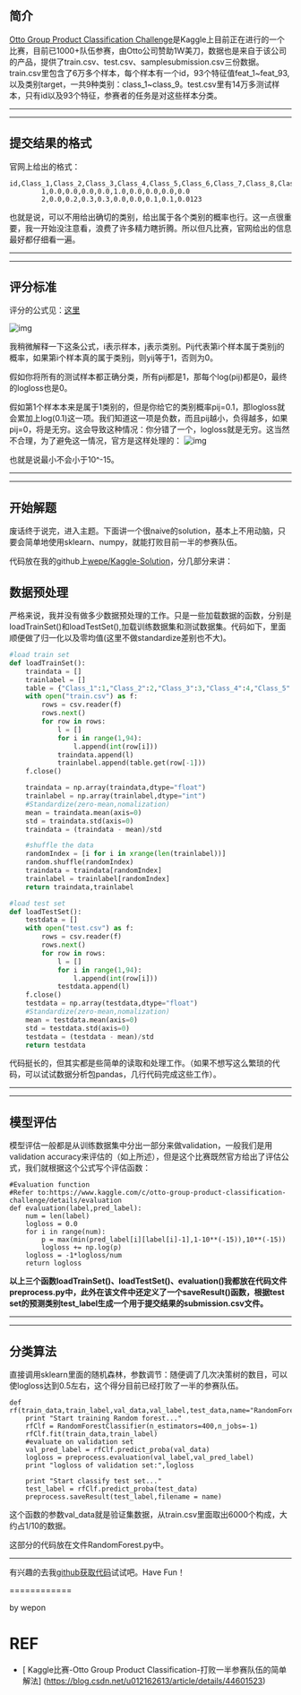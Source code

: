 ## 简介

[Otto Group Product Classification Challenge](https://www.kaggle.com/c/otto-group-product-classification-challenge)是Kaggle上目前正在进行的一个比赛，目前已1000+队伍参赛，由Otto公司赞助1W美刀，数据也是来自于该公司的产品，提供了train.csv、test.csv、samplesubmission.csv三份数据。train.csv里包含了6万多个样本，每个样本有一个id，93个特征值feat_1~feat_93,以及类别target，一共9种类别：class_1~class_9。test.csv里有14万多测试样本，只有id以及93个特征，参赛者的任务是对这些样本分类。

------

------

## 提交结果的格式

官网上给出的格式：

```
id,Class_1,Class_2,Class_3,Class_4,Class_5,Class_6,Class_7,Class_8,Class_9
        1,0.0,0.0,0.0,0.0,1.0,0.0,0.0,0.0,0.0
        2,0.0,0.2,0.3,0.3,0.0,0.0,0.1,0.1,0.0123
```

也就是说，可以不用给出确切的类别，给出属于各个类别的概率也行。这一点很重要，我一开始没注意看，浪费了许多精力瞎折腾。所以但凡比赛，官网给出的信息最好都仔细看一遍。

------

------

## 评分标准

评分的公式见：[这里](https://www.kaggle.com/c/otto-group-product-classification-challenge/details/evaluation)

![img](http://i.imgur.com/yoVmodI.jpg)

我稍微解释一下这条公式，i表示样本，j表示类别。Pij代表第i个样本属于类别j的概率，如果第i个样本真的属于类别j，则yij等于1，否则为0。

假如你将所有的测试样本都正确分类，所有pij都是1，那每个log(pij)都是0，最终的logloss也是0。

假如第1个样本本来是属于1类别的，但是你给它的类别概率pij=0.1，那logloss就会累加上log(0.1)这一项。我们知道这一项是负数，而且pij越小，负得越多，如果pij=0，将是无穷。这会导致这种情况：你分错了一个，logloss就是无穷。这当然不合理，为了避免这一情况，官方是这样处理的：
![img](http://i.imgur.com/LDdL0CP.jpg)

也就是说最小不会小于10^-15。

------

------

## 开始解题

废话终于说完，进入主题。下面讲一个很naive的solution，基本上不用动脑，只要会简单地使用sklearn、numpy，就能打败目前一半的参赛队伍。

代码放在我的github上[wepe/Kaggle-Solution](https://github.com/wepe/Kaggle-Solution/tree/master/Otto%20Group%20Product%20Classification%20Challenge)，分几部分来讲：

## 数据预处理

严格来说，我并没有做多少数据预处理的工作。只是一些加载数据的函数，分别是
loadTrainSet()和loadTestSet(),加载训练数据集和测试数据集。代码如下，里面顺便做了归一化以及零均值(这里不做standardize差别也不大)。

```python
#load train set
def loadTrainSet():
    traindata = []
    trainlabel = []
    table = {"Class_1":1,"Class_2":2,"Class_3":3,"Class_4":4,"Class_5":5,"Class_6":6,"Class_7":7,"Class_8":8,"Class_9":9}
    with open("train.csv") as f:
        rows = csv.reader(f)
        rows.next()
        for row in rows:
            l = []
            for i in range(1,94):
                l.append(int(row[i]))
            traindata.append(l)
            trainlabel.append(table.get(row[-1]))
    f.close()

    traindata = np.array(traindata,dtype="float")
    trainlabel = np.array(trainlabel,dtype="int")
    #Standardize(zero-mean,nomalization)
    mean = traindata.mean(axis=0)
    std = traindata.std(axis=0)
    traindata = (traindata - mean)/std

    #shuffle the data
    randomIndex = [i for i in xrange(len(trainlabel))]
    random.shuffle(randomIndex)
    traindata = traindata[randomIndex]
    trainlabel = trainlabel[randomIndex]
    return traindata,trainlabel

#load test set
def loadTestSet():
    testdata = []
    with open("test.csv") as f:
        rows = csv.reader(f)
        rows.next()
        for row in rows:
            l = []
            for i in range(1,94):
                l.append(int(row[i]))
            testdata.append(l)
    f.close()
    testdata = np.array(testdata,dtype="float")
    #Standardize(zero-mean,nomalization)
    mean = testdata.mean(axis=0)
    std = testdata.std(axis=0)
    testdata = (testdata - mean)/std
    return testdata
```

代码挺长的，但其实都是些简单的读取和处理工作。（如果不想写这么繁琐的代码，可以试试数据分析包pandas，几行代码完成这些工作）。

------

------

## 模型评估

模型评估一般都是从训练数据集中分出一部分来做validation，一般我们是用validation accuracy来评估的（如上所述），但是这个比赛既然官方给出了评估公式，我们就根据这个公式写个评估函数：

```
#Evaluation function
#Refer to:https://www.kaggle.com/c/otto-group-product-classification-challenge/details/evaluation
def evaluation(label,pred_label):
    num = len(label)
    logloss = 0.0
    for i in range(num):
        p = max(min(pred_label[i][label[i]-1],1-10**(-15)),10**(-15))
        logloss += np.log(p)
    logloss = -1*logloss/num
    return logloss
```

**以上三个函数loadTrainSet()、loadTestSet()、evaluation()我都放在代码文件preprocess.py中，此外在该文件中还定义了一个saveResult()函数，根据test set的预测类别test_label生成一个用于提交结果的submission.csv文件。**

------

------

## 分类算法

直接调用sklearn里面的随机森林，参数调节：随便调了几次决策树的数目，可以使logloss达到0.5左右，这个得分目前已经打败了一半的参赛队伍。

```
def rf(train_data,train_label,val_data,val_label,test_data,name="RandomForest_submission.csv"):
    print "Start training Random forest..."
    rfClf = RandomForestClassifier(n_estimators=400,n_jobs=-1)
    rfClf.fit(train_data,train_label)
    #evaluate on validation set
    val_pred_label = rfClf.predict_proba(val_data)
    logloss = preprocess.evaluation(val_label,val_pred_label)
    print "logloss of validation set:",logloss

    print "Start classify test set..."
    test_label = rfClf.predict_proba(test_data)
    preprocess.saveResult(test_label,filename = name)
```

这个函数的参数val_data就是验证集数据，从train.csv里面取出6000个构成，大约占1/10的数据。

这部分的代码放在文件RandomForest.py中。

------

有兴趣的去我[github获取代码](https://github.com/wepe/Kaggle-Solution/tree/master/Otto%20Group%20Product%20Classification%20Challenge)试试吧。Have Fun！

============

by wepon




# REF

- [ Kaggle比赛-Otto Group Product Classification-打败一半参赛队伍的简单解法] (https://blog.csdn.net/u012162613/article/details/44601523)
